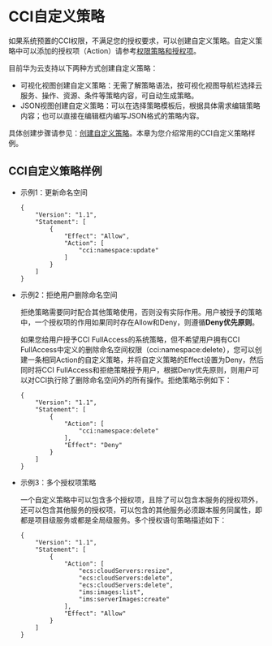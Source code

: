 # CCI自定义策略<a name="cci_01_0077"></a>

如果系统预置的CCI权限，不满足您的授权要求，可以创建自定义策略。自定义策略中可以添加的授权项（Action）请参考[权限策略和授权项](https://support.huaweicloud.com/api-cci/cci_02_0081.html)。

目前华为云支持以下两种方式创建自定义策略：

-   可视化视图创建自定义策略：无需了解策略语法，按可视化视图导航栏选择云服务、操作、资源、条件等策略内容，可自动生成策略。
-   JSON视图创建自定义策略：可以在选择策略模板后，根据具体需求编辑策略内容；也可以直接在编辑框内编写JSON格式的策略内容。

具体创建步骤请参见：[创建自定义策略](https://support.huaweicloud.com/usermanual-iam/iam_01_0605.html)。本章为您介绍常用的CCI自定义策略样例。

## CCI自定义策略样例<a name="section1419215412389"></a>

-   示例1：更新命名空间

    ```
    {
        "Version": "1.1",
        "Statement": [
            {
                "Effect": "Allow",
                "Action": [
                    "cci:namespace:update"
                ]
            }
        ]
    }
    ```

-   示例2：拒绝用户删除命名空间

    拒绝策略需要同时配合其他策略使用，否则没有实际作用。用户被授予的策略中，一个授权项的作用如果同时存在Allow和Deny，则遵循**Deny优先原则**。

    如果您给用户授予CCI FullAccess的系统策略，但不希望用户拥有CCI FullAccess中定义的删除命名空间权限（cci:namespace:delete），您可以创建一条相同Action的自定义策略，并将自定义策略的Effect设置为Deny，然后同时将CCI FullAccess和拒绝策略授予用户，根据Deny优先原则，则用户可以对CCI执行除了删除命名空间外的所有操作。拒绝策略示例如下：

    ```
    {
        "Version": "1.1",
        "Statement": [
            {
                "Action": [
                    "cci:namespace:delete"
                ],
                "Effect": "Deny"
            }
        ]
    }
    ```

-   示例3：多个授权项策略

    一个自定义策略中可以包含多个授权项，且除了可以包含本服务的授权项外，还可以包含其他服务的授权项，可以包含的其他服务必须跟本服务同属性，即都是项目级服务或都是全局级服务。多个授权语句策略描述如下：

    ```
    {
        "Version": "1.1",
        "Statement": [
            {
                "Action": [
                    "ecs:cloudServers:resize",
                    "ecs:cloudServers:delete",
                    "ecs:cloudServers:delete",
                    "ims:images:list",
                    "ims:serverImages:create"
                ],
                "Effect": "Allow"
            }
        ]
    }
    ```



